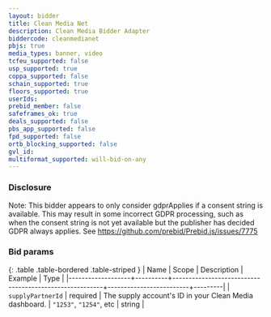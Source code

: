 ```yaml
---
layout: bidder
title: Clean Media Net
description: Clean Media Bidder Adapter
biddercode: cleanmedianet
pbjs: true
media_types: banner, video
tcfeu_supported: false
usp_supported: true
coppa_supported: false
schain_supported: true
floors_supported: true
userIds:
prebid_member: false
safeframes_ok: true
deals_supported: false
pbs_app_supported: false
fpd_supported: false
ortb_blocking_supported: false
gvl_id:
multiformat_supported: will-bid-on-any
---
```


### Disclosure

Note: This bidder appears to only consider gdprApplies if a consent string is available. This may result in some incorrect GDPR processing, such as when the consent string is not yet available but the publisher has decided GDPR always applies. See <https://github.com/prebid/Prebid.js/issues/7775>

### Bid params

{: .table .table-bordered .table-striped }
| Name | Scope | Description | Example | Type |
|-------------------+----------+--------------------------------------------------------+-------------------------+---------|
| `supplyPartnerId` | required | The supply account's ID in your Clean Media dashboard. | `"1253"`, `"1254"`, etc | string |
